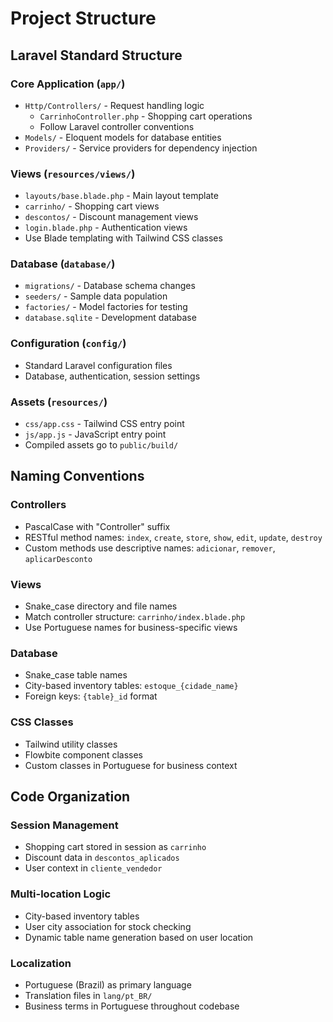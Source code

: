 # Project Structure

## Laravel Standard Structure

### Core Application (`app/`)
- `Http/Controllers/` - Request handling logic
  - `CarrinhoController.php` - Shopping cart operations
  - Follow Laravel controller conventions
- `Models/` - Eloquent models for database entities
- `Providers/` - Service providers for dependency injection

### Views (`resources/views/`)
- `layouts/base.blade.php` - Main layout template
- `carrinho/` - Shopping cart views
- `descontos/` - Discount management views
- `login.blade.php` - Authentication views
- Use Blade templating with Tailwind CSS classes

### Database (`database/`)
- `migrations/` - Database schema changes
- `seeders/` - Sample data population
- `factories/` - Model factories for testing
- `database.sqlite` - Development database

### Configuration (`config/`)
- Standard Laravel configuration files
- Database, authentication, session settings

### Assets (`resources/`)
- `css/app.css` - Tailwind CSS entry point
- `js/app.js` - JavaScript entry point
- Compiled assets go to `public/build/`

## Naming Conventions

### Controllers
- PascalCase with "Controller" suffix
- RESTful method names: `index`, `create`, `store`, `show`, `edit`, `update`, `destroy`
- Custom methods use descriptive names: `adicionar`, `remover`, `aplicarDesconto`

### Views
- Snake_case directory and file names
- Match controller structure: `carrinho/index.blade.php`
- Use Portuguese names for business-specific views

### Database
- Snake_case table names
- City-based inventory tables: `estoque_{cidade_name}`
- Foreign keys: `{table}_id` format

### CSS Classes
- Tailwind utility classes
- Flowbite component classes
- Custom classes in Portuguese for business context

## Code Organization

### Session Management
- Shopping cart stored in session as `carrinho`
- Discount data in `descontos_aplicados`
- User context in `cliente_vendedor`

### Multi-location Logic
- City-based inventory tables
- User city association for stock checking
- Dynamic table name generation based on user location

### Localization
- Portuguese (Brazil) as primary language
- Translation files in `lang/pt_BR/`
- Business terms in Portuguese throughout codebase